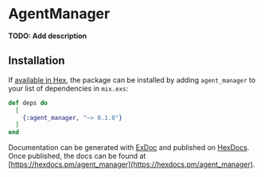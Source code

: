 # AgentManager

**TODO: Add description**

## Installation

If [available in Hex](https://hex.pm/docs/publish), the package can be installed
by adding `agent_manager` to your list of dependencies in `mix.exs`:

```elixir
def deps do
  [
    {:agent_manager, "~> 0.1.0"}
  ]
end
```

Documentation can be generated with [ExDoc](https://github.com/elixir-lang/ex_doc)
and published on [HexDocs](https://hexdocs.pm). Once published, the docs can
be found at [https://hexdocs.pm/agent_manager](https://hexdocs.pm/agent_manager).

